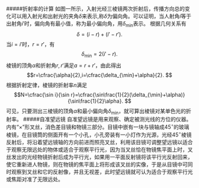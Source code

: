 #####折射率的计算
如图一所示，入射光经三棱镜两次折射后，传播方向总的变化可以用入射光和出射光的夹角$\delta$来表示,称$\delta$为偏向角。可以证明，当人射角$i$等于出射角$i'$时，偏向角有最小值，称为最小偏向角，用$δ_{\min}$表示。
根据几何关系有
$$\delta=(i-r)+(i'-r').
$$当$i=i'$时，$r=r'$，有
$$\delta_{\min}=2(i'-r).
$$棱镜的顶角$\alpha$和折射角$r,r'$满足$a=r+r'$，由此得出
$$r=\cfrac{\alpha}{2},i=\cfrac{\delta_{\min}+\alpha}{2}.
$$根据折射定律，棱镜的折射率$n$满足
$$N=\cfrac{\sin i}{\sin r}=\cfrac{\sin\frac{1}{2}(\delta_{\min}+\alpha)}{\sin\frac{1}{2}\alpha}.
$$可见，只要测出三棱镜的顶角$\alpha$和最小偏向角$δ_{\min}$，就可算出棱镜对某单色光的折射率。
#####自准望远镜
自准望远镜是用来观察、确定被测光线的方位的仪器。内有“$\times$”形叉丝，消色差目镜和物镜三部分。目镜中嵌有一块与镜轴成$45^\circ$的玻璃棱镜，在目镜筒的侧面开有一个小孔，小孔旁装有一小灯作为光源，光经$45^\circ$棱镜反射后，将沿着望远镜轴的方向前进而照亮叉丝，利用该目镜可调整望远镜以适合于观察无限远处的物体或适合于观察平行光，因为当叉丝恰在物镜焦平面上时，叉丝发出的光经物镜折射后成为平行光，如果用一平面反射镜将该平行光反射回来，使它重新进人物镜，则在物镜的焦平面上将形成该叉丝的实像，于是从目镜中可同时观察到叉丝和它的反射像，并且无视差，此时望远镜就可认为适合于观察平行光或焦距对准了无限远处。
